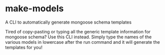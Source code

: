 # make-models
A CLI to automatically generate mongoose schema templates

Tired of copy-pasting or typing all the generic template information for mongoose schema? Use this CLI instead.
Simply type the names of the various models in lowercase after the run command and it will generate the templates for you!
